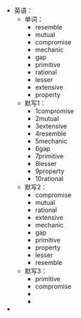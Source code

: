 - 英语：
	- 单词：
		- resemble
		- mutual
		- compromise
		- mechanic
		- gap
		- primitive
		- rational
		- lesser
		- extensive
		- property
	- 默写1：
		- 1compromise
		- 2mutual
		- 3extensive
		- 4resemble
		- 5mechanic
		- 6gap
		- 7primitive
		- 8lesser
		- 9property
		- 10rational
	- 默写2：
		- compromise
		- mutual
		- rational
		- extensive
		- mechanic
		- gap
		- primitive
		- property
		- lesser
		- resemble
	- 默写3：
		- primitive
		- compromise
		-
		-
-